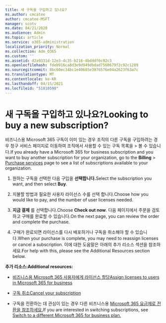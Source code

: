 ```yaml
---
title: 새 구독을 구입하고 있나요?
ms.author: cmcatee
author: cmcatee-MSFT
manager: scotv
ms.date: 04/21/2020
ms.audience: Admin
ms.topic: article
ms.service: o365-administration
localization_priority: Normal
ms.collection: Adm_O365
ms.custom: ''
ms.assetid: d2a9331d-12e3-4c35-b216-4bdddf6c92c3
ms.openlocfilehash: fdeb916ca8d3e9d949dbdad7560679f2c92c1289
ms.sourcegitcommit: 8bc60ec34bc1e40685e3976576e04a2623f63a7c
ms.translationtype: MT
ms.contentlocale: ko-KR
ms.lasthandoff: 04/15/2021
ms.locfileid: "51810598"
---
```

# <a name="looking-to-buy-a-new-subscription"></a><span data-ttu-id="7a095-102">새 구독을 구입하고 있나요?</span><span class="sxs-lookup"><span data-stu-id="7a095-102">Looking to buy a new subscription?</span></span>

<span data-ttu-id="7a095-103">비즈니스용 Microsoft 365 구독이 이미 있는 경우 조직의 다른 구독을 구입하려는 경우 청구 서비스 페이지로 이동하여 조직에서 사용할 수 있는 구독 목록을  \> [](https://go.microsoft.com/fwlink/p/?linkid=868433) 볼 수 있습니다.</span><span class="sxs-lookup"><span data-stu-id="7a095-103">If you already have a Microsoft 365 for business subscription and you want to buy another subscription for your organization, go to the **Billing** \> [Purchase services](https://go.microsoft.com/fwlink/p/?linkid=868433) page to see a list of subscriptions available to your organization.</span></span>
 
1. <span data-ttu-id="7a095-104">원하는 구독을 선택한 다음 구입을 **선택합니다.**</span><span class="sxs-lookup"><span data-stu-id="7a095-104">Select the subscription you want, and then select **Buy**.</span></span>

2. <span data-ttu-id="7a095-105">지불할 방법과 필요한 사용자 라이선스 수를 선택 합니다.</span><span class="sxs-lookup"><span data-stu-id="7a095-105">Choose how you would like to pay, and the number of user licenses needed.</span></span>

3. <span data-ttu-id="7a095-106">**지금 결제** 를 선택합니다.</span><span class="sxs-lookup"><span data-stu-id="7a095-106">Choose **Check out now**.</span></span> <span data-ttu-id="7a095-107">다음 페이지에서 주문을 검토하고 구매를 완료할 수 있습니다.</span><span class="sxs-lookup"><span data-stu-id="7a095-107">On the next page, you can review the order and complete the purchase.</span></span>

4. <span data-ttu-id="7a095-108">구매가 완료되면 라이선스를 다시 배포하거나 구독을 취소해야 할 수 있습니다.</span><span class="sxs-lookup"><span data-stu-id="7a095-108">When your purchase is complete, you may need to reassign licenses or cancel a subscription.</span></span> <span data-ttu-id="7a095-109">이에 대한 도움말은 아래의 추가 리소스 섹션을 참조하세요.</span><span class="sxs-lookup"><span data-stu-id="7a095-109">For help with this, please see the Additional Resources section below.</span></span>

 <span data-ttu-id="7a095-110">**추가 리소스:**</span><span class="sxs-lookup"><span data-stu-id="7a095-110">**Additional resources:**</span></span>
  
- [<span data-ttu-id="7a095-111">비즈니스용 Microsoft 365 사용자에게 라이선스 할당</span><span class="sxs-lookup"><span data-stu-id="7a095-111">Assign licenses to users in Microsoft 365 for business</span></span>](https://docs.microsoft.com/microsoft-365/admin/add-users/add-users)
    
- [<span data-ttu-id="7a095-112">구독 취소</span><span class="sxs-lookup"><span data-stu-id="7a095-112">Cancel your subscription</span></span>](https://docs.microsoft.com/microsoft-365/commerce/subscriptions/cancel-your-subscription)
    
- <span data-ttu-id="7a095-113">구독을 전환하는 데 관심이 있는 경우 다른 비즈니스용 [Microsoft 365 요금제로 전환을 참조하세요.](https://docs.microsoft.com/microsoft-365/commerce/subscriptions/switch-to-a-different-plan)</span><span class="sxs-lookup"><span data-stu-id="7a095-113">If you are interested in switching subscriptions, see [Switch to a different Microsoft 365 for business plan.](https://docs.microsoft.com/microsoft-365/commerce/subscriptions/switch-to-a-different-plan)</span></span>
